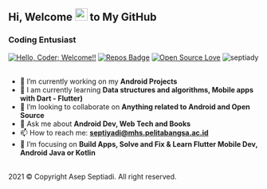 ## Hi, Welcome <img src="https://media.giphy.com/media/hvRJCLFzcasrR4ia7z/giphy.gif" width="25px"> to My GitHub

### Coding Entusiast

[![Hello, Coder; Welcome!!](https://img.shields.io/badge/Hello,Coder!-Welcome-orange.svg?style=flat&logo=github)](https://github.com/septiady/septiady) 
[![Repos Badge](https://badges.pufler.dev/repos/septiady)](https://github.com/septiady?tab=repositories)
[![Open Source Love](https://badges.frapsoft.com/os/v2/open-source.svg?v=103)](https://github.com/septiady/MySQL-Database)
<a> <img src="https://komarev.com/ghpvc/?username=septiady&label=Profile%20views&color=00ff00&style=flat-circle" alt="septiady" /> </a>
<br /><br />
- 🔭 I’m currently working on my **Android Projects**
- 🧠 I am currently learning **Data structures and algorithms, Mobile apps with Dart - Flutter)**
- 👯 I’m looking to collaborate on **Anything related to Android and Open Source**
- 💬 Ask me about **Android Dev, Web Tech and Books**
- 📫 How to reach me: **septiyadi@mhs.pelitabangsa.ac.id**
- 🎯 I’m focusing on **Build Apps, Solve and Fix & Learn Flutter Mobile Dev, Android Java or Kotlin**
<br />
2021 © Copyright Asep Septiadi. All right reserved.
